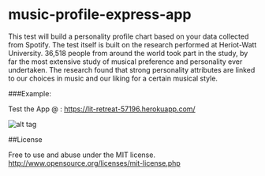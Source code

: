 # music-profile-express-app

This test will build a personality profile chart based on your data collected from Spotify. The test itself is built on the research performed at Heriot-Watt University. 36,518 people from around the world took part in the study, by far the most extensive study of musical preference and personality ever undertaken. The research found that strong personality attributes are linked to our choices in music and our liking for a certain musical style.

###Example:

Test the App @ : https://lit-retreat-57196.herokuapp.com/

![alt tag](https://insertImage.png)


##License

Free to use and abuse under the MIT license.
http://www.opensource.org/licenses/mit-license.php

